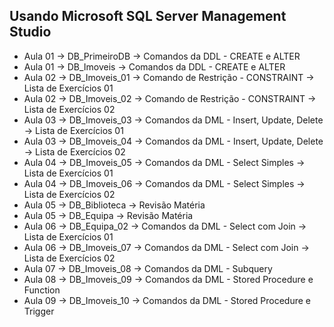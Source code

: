 ## Usando Microsoft SQL Server Management Studio

- Aula 01 -> DB_PrimeiroDB -> Comandos da DDL - CREATE e ALTER
- Aula 01 -> DB_Imoveis -> Comandos da DDL - CREATE e ALTER
- Aula 02 -> DB_Imoveis_01 -> Comando de Restrição - CONSTRAINT -> Lista de Exercícios 01
- Aula 02 -> DB_Imoveis_02 -> Comando de Restrição - CONSTRAINT -> Lista de Exercícios 02
- Aula 03 -> DB_Imoveis_03 -> Comandos da DML - Insert, Update, Delete -> Lista de Exercícios 01
- Aula 03 -> DB_Imoveis_04 -> Comandos da DML - Insert, Update, Delete -> Lista de Exercícios 02
- Aula 04 -> DB_Imoveis_05 -> Comandos da DML - Select Simples -> Lista de Exercícios 01
- Aula 04 -> DB_Imoveis_06 -> Comandos da DML - Select Simples -> Lista de Exercícios 02
- Aula 05 -> DB_Biblioteca -> Revisão Matéria
- Aula 05 -> DB_Equipa -> Revisão Matéria
- Aula 06 -> DB_Equipa_02 -> Comandos da DML - Select com Join -> Lista de Exercícios 01
- Aula 06 -> DB_Imoveis_07 -> Comandos da DML - Select com Join -> Lista de Exercícios 02
- Aula 07 -> DB_Imoveis_08 -> Comandos da DML - Subquery
- Aula 08 -> DB_Imoveis_09 -> Comandos da DML - Stored Procedure e Function
- Aula 09 -> DB_Imoveis_10 -> Comandos da DML - Stored Procedure e Trigger





